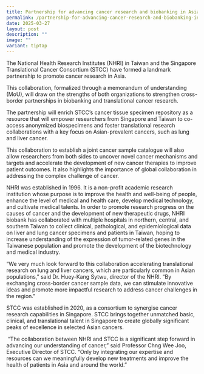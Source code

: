 ```yaml
---
title: Partnership for advancing cancer research and biobanking in Asia
permalink: /partnership-for-advancing-cancer-research-and-biobanking-in-asia/
date: 2025-03-27
layout: post
description: ""
image: ""
variant: tiptap
---
```

<p>The National Health Research Institutes (NHRI) in Taiwan and the Singapore
Translational Cancer Consortium (STCC) have formed a landmark partnership
to promote cancer research in Asia.</p>
<p>This collaboration, formalized through a memorandum of understanding (MoU),
will draw on the strengths of both organizations to strengthen cross-border
partnerships in biobanking and translational cancer research.</p>
<p>The partnership will enrich STCC’s cancer tissue specimen repository as
a resource that will empower researchers from Singapore and Taiwan to co-access
anonymized biospecimens and foster translational research collaborations
with a key focus on Asian-prevalent cancers, such as lung and liver cancer.</p>
<p>This collaboration to establish a joint cancer sample catalogue will also
allow researchers from both sides to uncover novel cancer mechanisms and
targets and accelerate the development of new cancer therapies to improve
patient outcomes. It also highlights the importance of global collaboration
in addressing the complex challenge of cancer.</p>
<p>NHRI was established in 1996. It is a non-profit academic research institution
whose purpose is to improve the health and well-being of people, enhance
the level of medical and health care, develop medical technology, and cultivate
medical talents. In order to promote research progress on the causes of
cancer and the development of new therapeutic drugs, NHRI biobank has collaborated
with multiple hospitals in northern, central, and southern Taiwan to collect
clinical, pathological, and epidemiological data on liver and lung cancer
specimens and patients in Taiwan, hoping to increase understanding of the
expression of tumor-related genes in the Taiwanese population and promote
the development of the biotechnology and medical industry.</p>
<p>“We very much look forward to this collaboration accelerating translational
research on lung and liver cancers, which are particularly common in Asian
populations,” said Dr. Huey-Kang Sytwu, director of the NHRI. “By exchanging
cross-border cancer sample data, we can stimulate innovative ideas and
promote more impactful research to address cancer challenges in the region."</p>
<p>STCC was established in 2020, as a consortium to synergise cancer research
capabilities in Singapore. STCC brings together unmatched basic, clinical,
and translational talent in Singapore to create globally significant peaks
of excellence in selected Asian cancers.</p>
<p>&nbsp;“The collaboration between NHRI and STCC is a significant step forward
in advancing our understanding of cancer,” said Professor Chng Wee Joo,
Executive Director of STCC. “Only by integrating our expertise and resources
can we meaningfully develop new treatments and improve the health of patients
in Asia and around the world.”</p>
<p>&nbsp;</p>